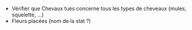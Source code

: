 - Vérifier que Chevaux tués concerne tous les types de cheveaux (mules, squelette, ...)
- Fleurs placées (nom de la stat ?)